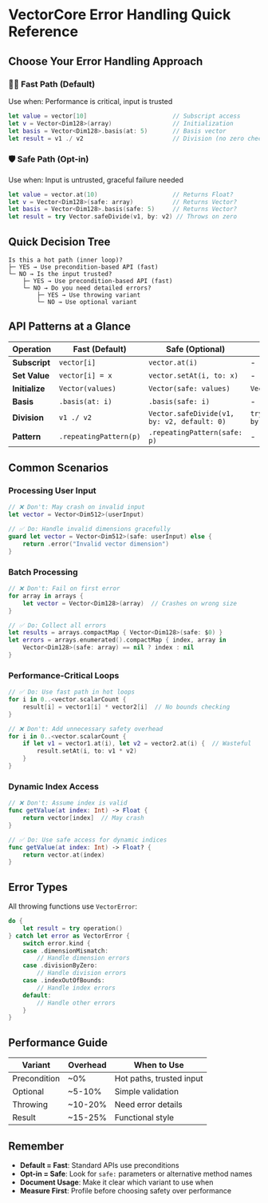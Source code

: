 # VectorCore Error Handling Quick Reference

## Choose Your Error Handling Approach

### 🏃‍♂️ Fast Path (Default)
Use when: Performance is critical, input is trusted
```swift
let value = vector[10]                        // Subscript access
let v = Vector<Dim128>(array)                 // Initialization  
let basis = Vector<Dim128>.basis(at: 5)       // Basis vector
let result = v1 ./ v2                         // Division (no zero check)
```

### 🛡️ Safe Path (Opt-in)
Use when: Input is untrusted, graceful failure needed
```swift
let value = vector.at(10)                     // Returns Float?
let v = Vector<Dim128>(safe: array)           // Returns Vector?
let basis = Vector<Dim128>.basis(safe: 5)     // Returns Vector?
let result = try Vector.safeDivide(v1, by: v2) // Throws on zero
```

## Quick Decision Tree

```
Is this a hot path (inner loop)?
├─ YES → Use precondition-based API (fast)
└─ NO → Is the input trusted?
    ├─ YES → Use precondition-based API (fast)
    └─ NO → Do you need detailed errors?
        ├─ YES → Use throwing variant
        └─ NO → Use optional variant
```

## API Patterns at a Glance

| Operation | Fast (Default) | Safe (Optional) | Safe (Throwing) |
|-----------|---------------|-----------------|-----------------|
| **Subscript** | `vector[i]` | `vector.at(i)` | - |
| **Set Value** | `vector[i] = x` | `vector.setAt(i, to: x)` | - |
| **Initialize** | `Vector(values)` | `Vector(safe: values)` | `VectorFactory.create(...)` |
| **Basis** | `.basis(at: i)` | `.basis(safe: i)` | - |
| **Division** | `v1 ./ v2` | `Vector.safeDivide(v1, by: v2, default: 0)` | `try Vector.safeDivide(v1, by: v2)` |
| **Pattern** | `.repeatingPattern(p)` | `.repeatingPattern(safe: p)` | - |

## Common Scenarios

### Processing User Input
```swift
// ❌ Don't: May crash on invalid input
let vector = Vector<Dim512>(userInput)

// ✅ Do: Handle invalid dimensions gracefully
guard let vector = Vector<Dim512>(safe: userInput) else {
    return .error("Invalid vector dimension")
}
```

### Batch Processing
```swift
// ❌ Don't: Fail on first error
for array in arrays {
    let vector = Vector<Dim128>(array)  // Crashes on wrong size
}

// ✅ Do: Collect all errors
let results = arrays.compactMap { Vector<Dim128>(safe: $0) }
let errors = arrays.enumerated().compactMap { index, array in
    Vector<Dim128>(safe: array) == nil ? index : nil
}
```

### Performance-Critical Loops
```swift
// ✅ Do: Use fast path in hot loops
for i in 0..<vector.scalarCount {
    result[i] = vector1[i] * vector2[i]  // No bounds checking
}

// ❌ Don't: Add unnecessary safety overhead
for i in 0..<vector.scalarCount {
    if let v1 = vector1.at(i), let v2 = vector2.at(i) {  // Wasteful
        result.setAt(i, to: v1 * v2)
    }
}
```

### Dynamic Index Access
```swift
// ❌ Don't: Assume index is valid
func getValue(at index: Int) -> Float {
    return vector[index]  // May crash
}

// ✅ Do: Use safe access for dynamic indices
func getValue(at index: Int) -> Float? {
    return vector.at(index)
}
```

## Error Types

All throwing functions use `VectorError`:

```swift
do {
    let result = try operation()
} catch let error as VectorError {
    switch error.kind {
    case .dimensionMismatch:
        // Handle dimension errors
    case .divisionByZero:
        // Handle division errors
    case .indexOutOfBounds:
        // Handle index errors
    default:
        // Handle other errors
    }
}
```

## Performance Guide

| Variant | Overhead | When to Use |
|---------|----------|-------------|
| Precondition | ~0% | Hot paths, trusted input |
| Optional | ~5-10% | Simple validation |
| Throwing | ~10-20% | Need error details |
| Result | ~15-25% | Functional style |

## Remember

- **Default = Fast**: Standard APIs use preconditions
- **Opt-in = Safe**: Look for `safe:` parameters or alternative method names
- **Document Usage**: Make it clear which variant to use when
- **Measure First**: Profile before choosing safety over performance